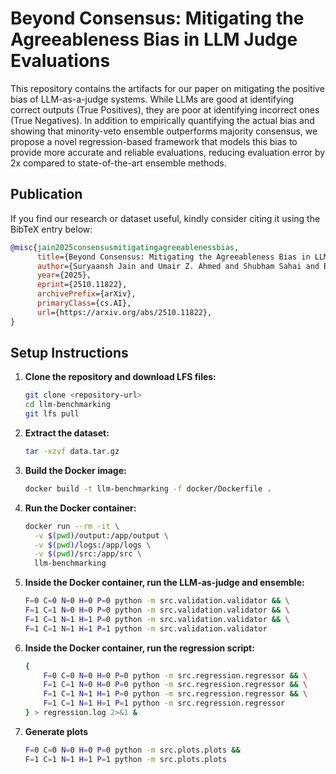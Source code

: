 # Beyond Consensus: Mitigating the Agreeableness Bias in LLM Judge Evaluations

This repository contains the artifacts for our paper on mitigating the positive bias of LLM-as-a-judge systems. While LLMs are good at identifying correct outputs (True Positives), they are poor at identifying incorrect ones (True Negatives). In addition to empirically quantifying the actual bias and showing that minority-veto ensemble outperforms majority consensus, we propose a novel regression-based framework that models this bias to provide more accurate and reliable evaluations, reducing evaluation error by 2x compared to state-of-the-art ensemble methods.

## Publication

If you find our research or dataset useful, kindly consider citing it using the BibTeX entry below:

```bibtex
@misc{jain2025consensusmitigatingagreeablenessbias,
      title={Beyond Consensus: Mitigating the Agreeableness Bias in LLM Judge Evaluations}, 
      author={Suryaansh Jain and Umair Z. Ahmed and Shubham Sahai and Ben Leong},
      year={2025},
      eprint={2510.11822},
      archivePrefix={arXiv},
      primaryClass={cs.AI},
      url={https://arxiv.org/abs/2510.11822}, 
}
```

## Setup Instructions

1. **Clone the repository and download LFS files:**

    ```bash
    git clone <repository-url>
    cd llm-benchmarking
    git lfs pull
    ```

2. **Extract the dataset:**

    ```bash
    tar -xzvf data.tar.gz
    ```

3. **Build the Docker image:**

    ```bash
    docker build -t llm-benchmarking -f docker/Dockerfile .
    ```

4. **Run the Docker container:**

    ```bash
    docker run --rm -it \
      -v $(pwd)/output:/app/output \
      -v $(pwd)/logs:/app/logs \
      -v $(pwd)/src:/app/src \
      llm-benchmarking
    ```

5. **Inside the Docker container, run the LLM-as-judge and ensemble:**

    ```bash
    F=0 C=0 N=0 H=0 P=0 python -m src.validation.validator && \
    F=1 C=1 N=0 H=0 P=0 python -m src.validation.validator && \
    F=1 C=1 N=1 H=1 P=0 python -m src.validation.validator && \
    F=1 C=1 N=1 H=1 P=1 python -m src.validation.validator
    ```

6. **Inside the Docker container, run the regression script:**

    ```bash
    {
        F=0 C=0 N=0 H=0 P=0 python -m src.regression.regressor && \
        F=1 C=1 N=0 H=0 P=0 python -m src.regression.regressor && \
        F=1 C=1 N=1 H=1 P=0 python -m src.regression.regressor && \
        F=1 C=1 N=1 H=1 P=1 python -m src.regression.regressor
    } > regression.log 2>&1 &
    ```

7. **Generate plots**

    ```bash
    F=0 C=0 N=0 H=0 P=0 python -m src.plots.plots &&
    F=1 C=1 N=1 H=1 P=1 python -m src.plots.plots
    ```
